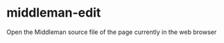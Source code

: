 middleman-edit
==============

Open the Middleman source file of the page currently in the web browser
